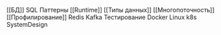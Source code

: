 


[[БД]]
SQL
Паттерны
[[Runtime]]
[[Типы данных]]
[[Многопоточность]]
[[Профилирование]]
Redis
Kafka
Тестирование
Docker
Linux
k8s
SystemDesign


